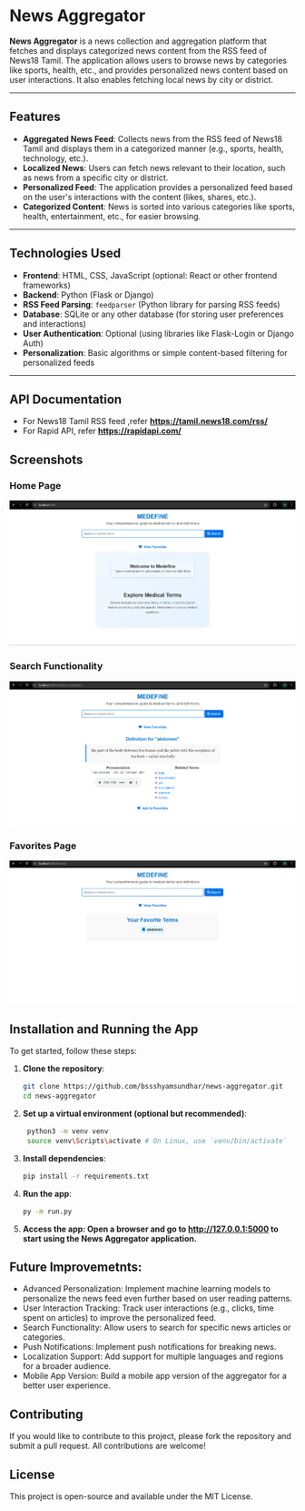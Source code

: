 # News Aggregator

**News Aggregator** is a news collection and aggregation platform that fetches and displays categorized news content from the RSS feed of News18 Tamil. The application allows users to browse news by categories like sports, health, etc., and provides personalized news content based on user interactions. It also enables fetching local news by city or district.

---


## Features

- **Aggregated News Feed**: Collects news from the RSS feed of News18 Tamil and displays them in a categorized manner (e.g., sports, health, technology, etc.).
- **Localized News**: Users can fetch news relevant to their location, such as news from a specific city or district.
- **Personalized Feed**: The application provides a personalized feed based on the user's interactions with the content (likes, shares, etc.).
- **Categorized Content**: News is sorted into various categories like sports, health, entertainment, etc., for easier browsing.

---

## Technologies Used

- **Frontend**: HTML, CSS, JavaScript (optional: React or other frontend frameworks)
- **Backend**: Python (Flask or Django)
- **RSS Feed Parsing**: `feedparser` (Python library for parsing RSS feeds)
- **Database**: SQLite or any other database (for storing user preferences and interactions)
- **User Authentication**: Optional (using libraries like Flask-Login or Django Auth)
- **Personalization**: Basic algorithms or simple content-based filtering for personalized feeds

---
## API Documentation

- For News18 Tamil RSS feed  ,refer **https://tamil.news18.com/rss/**
- For Rapid API, refer **https://rapidapi.com/**
## Screenshots

### Home Page
![Home Page Screenshot](https://github.com/bssshyamsundhar/Medefine/blob/main/static/screenshots/home_page.png)

### Search Functionality
![Result Page Screenshot](https://github.com/bssshyamsundhar/Medefine/blob/main/static/screenshots/result_page.png)

### Favorites Page
![Favorites Page Screenshot](https://github.com/bssshyamsundhar/Medefine/blob/main/static/screenshots/favorites_page.png)


## Installation and Running the App

To get started, follow these steps:

1. **Clone the repository**:
   ```bash
   git clone https://github.com/bssshyamsundhar/news-aggregator.git
   cd news-aggregator

2. **Set up a virtual environment (optional but recommended)**:
   ```bash
    python3 -m venv venv
    source venv\Scripts\activate # On Linux, use `venv/bin/activate`

3. **Install dependencies**:
   ```bash
   pip install -r requirements.txt

4. **Run the app**:
   ```bash
   py -m run.py

5. **Access the app: Open a browser and go to http://127.0.0.1:5000 to start using the News Aggregator application.**

## Future Improvemetnts:

- Advanced Personalization: Implement machine learning models to personalize the news feed even further based on user reading patterns.
- User Interaction Tracking: Track user interactions (e.g., clicks, time spent on articles) to improve the personalized feed.
- Search Functionality: Allow users to search for specific news articles or categories.
- Push Notifications: Implement push notifications for breaking news.
- Localization Support: Add support for multiple languages and regions for a broader audience.
- Mobile App Version: Build a mobile app version of the aggregator for a better user experience.
  
## Contributing
If you would like to contribute to this project, please fork the repository and submit a pull request. All contributions are welcome!


## License
This project is open-source and available under the MIT License.
